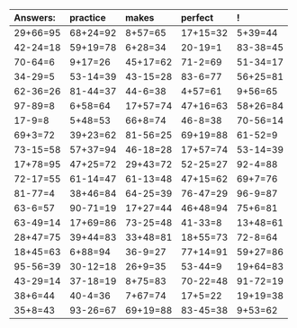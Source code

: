 | Answers: | practice | makes | perfect | ! |
| :--- | :--- | :--- | :--- | :--- |
| 29+66=95 | 68+24=92 | 8+57=65 | 17+15=32 | 5+39=44 | 
| 42-24=18 | 59+19=78 | 6+28=34 | 20-19=1 | 83-38=45 | 
| 70-64=6 | 9+17=26 | 45+17=62 | 71-2=69 | 51-34=17 | 
| 34-29=5 | 53-14=39 | 43-15=28 | 83-6=77 | 56+25=81 | 
| 62-36=26 | 81-44=37 | 44-6=38 | 4+57=61 | 9+56=65 | 
| 97-89=8 | 6+58=64 | 17+57=74 | 47+16=63 | 58+26=84 | 
| 17-9=8 | 5+48=53 | 66+8=74 | 46-8=38 | 70-56=14 | 
| 69+3=72 | 39+23=62 | 81-56=25 | 69+19=88 | 61-52=9 | 
| 73-15=58 | 57+37=94 | 46-18=28 | 17+57=74 | 53-14=39 | 
| 17+78=95 | 47+25=72 | 29+43=72 | 52-25=27 | 92-4=88 | 
| 72-17=55 | 61-14=47 | 61-13=48 | 47+15=62 | 69+7=76 | 
| 81-77=4 | 38+46=84 | 64-25=39 | 76-47=29 | 96-9=87 | 
| 63-6=57 | 90-71=19 | 17+27=44 | 46+48=94 | 75+6=81 | 
| 63-49=14 | 17+69=86 | 73-25=48 | 41-33=8 | 13+48=61 | 
| 28+47=75 | 39+44=83 | 33+48=81 | 18+55=73 | 72-8=64 | 
| 18+45=63 | 6+88=94 | 36-9=27 | 77+14=91 | 59+27=86 | 
| 95-56=39 | 30-12=18 | 26+9=35 | 53-44=9 | 19+64=83 | 
| 43-29=14 | 37-18=19 | 8+75=83 | 70-22=48 | 91-72=19 | 
| 38+6=44 | 40-4=36 | 7+67=74 | 17+5=22 | 19+19=38 | 
| 35+8=43 | 93-26=67 | 69+19=88 | 83-45=38 | 9+53=62 | 
